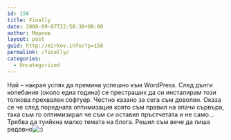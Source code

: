 ```yaml
---
id: 158
title: Finally
date: 2008-09-07T22:58:30+00:00
author: Мирков
layout: post
guid: http://mirkov.info/?p=158
permalink: /finally/
categories:
  - Uncategorized
---
```

Най &#8211; накрая успях да премина успешно към WordPress. След дълги колебания (около една година) се престраших да си инсталирам този толкова прехвален софтуер. Честно казано за сега съм доволен. Оказа се че след поредната оптимизация която съм правил на апачи сървъра, така съм го оптимизирал че съм си оставил пръстчетата и не само&#8230; Трябва да туийкна малко темата на блога. Решил съм вече да пиша редовно<img src='http://mirkov.info/wp-includes/images/blank.gif' alt=':)' class='wp-smiley smiley-2' />
